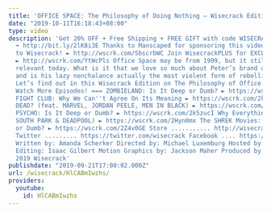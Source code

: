 ```yaml
---
title: 'OFFICE SPACE: The Philosophy of Doing Nothing – Wisecrack Edition'
date: "2019-10-11T16:18:43+08:00"
type: video
description: 'Get 20% OFF + Free Shipping + FREE GIFT with code WISECRACK20 at Manscaped.com!
  ➡️ http://bit.ly/2lK8i3E Thanks to Manscaped for sponsoring this video! Subscribe
  to Wisecrack! ► http://wscrk.com/SbscrbWC Join WisecrackPLUS for EXCLUSIVE content!
  ► http://wscrk.com/YtWcPls Office Space may be from 1999, but it still feels entirely
  relevant today. What is it that we love so much about Peter’s brand of slacker-dom,
  and is his lazy nonchalance actually the most violent form of rebellion possible?
  Let’s find out in this Wisecrack Edition on The Philosophy of Office Space. ===
  Watch More Episodes! === ZOMBIELAND: Is It Deep or Dumb? ► https://wscrk.com/2kPSegG
  FIGHT CLUB: Why We Can''t Agree On Its Meaning ► https://wscrk.com/2kjtVY7 Is Comedy
  DEAD? (feat. MARVEL, JORDAN PEELE, MEN IN BLACK) ► https://wscrk.com/2kKiZDd AMERICAN
  PSYCHO: Is It Deep or Dumb? ► https://wscrk.com/2k5zucI Why Everything is META (feat.
  SOUTH PARK & DEADPOOL) ► https://wscrk.com/2Hyn0mx The SHREK Movies: Are They Deep
  or Dumb? ► https://wscrk.com/2Z4v0GE Store ........... http://wisecrackstore.com
  Twitter ......... https://twitter.com/wisecrack Facebook .... https://facebook.com/wisecrackedu
  Written by: Amanda Scherker Directed by: Michael Luxemburg Hosted by: Jared Bauer
  Editing: Isaac Gilbert Motion Graphics by: Jackson Maher Produced by: Evan Yee ©
  2019 Wisecrack'
publishdate: "2019-09-21T17:00:02.000Z"
url: /wisecrack/HlCABmIwzhs/
providers:
  youtube:
    id: HlCABmIwzhs
---
```

